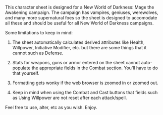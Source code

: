 This character sheet is designed for a New World of Darkness:  Mage the Awakening campaign.  The campaign has vampires, geniuses, werewolves, and many more supernatural foes so the sheet is designed to accomodate all these and should be useful for all New World of Darkness campaigns.

Some limitations to keep in mind:

1.  The sheet automatically calculates derived attributes like Health, Willpower, Initiative Modifier, etc. but there are some things that it cannot such as Defense.

2.  Stats for weapons, guns or armor entered on the sheet cannot auto-populate the appropriate fields in the Combat section.  You'll have to do that yourself.  

3.  Formatting gets wonky if the web browser is zoomed in or zoomed out.  

4.  Keep in mind when using the Combat and Cast buttons that fields such as Using Willpower are not reset after each attack/spell.  

Feel free to use, alter, etc as you wish.  Enjoy.  
